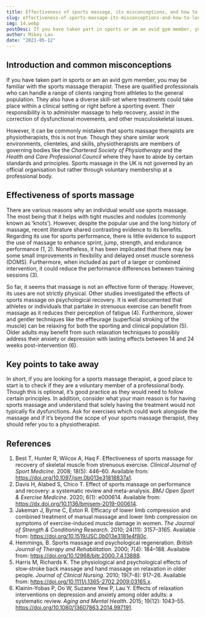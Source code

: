 ```yaml
---
title: Effectiveness of sports massage, its misconceptions, and how to look for a therapist
slug: effectiveness-of-sports-massage-its-misconceptions-and-how-to-look-for-a-therapist
img: 14.webp
postDesc: If you have taken part in sports or am an avid gym member, you may be familiar with the sports massage therapist. Here we will discuss what to look for and to expect from a treatment.
author: Mikey Lau
date: "2021-05-12"
---
```


## Introduction and common misconceptions

If you have taken part in sports or am an avid gym member, you may be familiar with the sports massage therapist. These are qualified professionals who can handle a range of clients ranging from athletes to the general population. They also have a diverse skill-set where treatments could take place within a clinical setting or right before a sporting event. Their responsibility is to administer massage to help recovery, assist in the correction of dysfunctional movements, and other musculoskeletal issues.

However, it can be commonly mistaken that sports massage therapists are physiotherapists, this is not true. Though they share similar work environments, clienteles, and skills, physiotherapists are members of governing bodies like the _Chartered Society of Physiotherapy_ and the _Health and Care Professional Council_ where they have to abide by certain standards and principles. Sports massage in the UK is not governed by an official organisation but rather through voluntary membership at a professional body.

## Effectiveness of sports massage

There are various reasons why an individual would use sports massage. The most being that it helps with tight muscles and nodules (commonly known as ‘knots’). However, despite the popular use and the long history of massage, recent literature shared contrasting evidence to its benefits. Regarding its use for sports performance, there is little evidence to support the use of massage to enhance sprint, jump, strength, and endurance performance (1, 2). Nonetheless, it has been implicated that there may be some small improvements in flexibility and delayed onset muscle soreness (DOMS). Furthermore, when included as part of a larger or combined intervention, it could reduce the performance differences between training sessions (3).

So far, it seems that massage is not an effective form of therapy. However, its uses are not strictly physical. Other studies investigated the effects of sports massage on psychological recovery. It is well documented that athletes or individuals that partake in strenuous exercise can benefit from massage as it reduces their perception of fatigue (4). Furthermore, slower and gentler techniques like the effleurage (superficial stroking of the muscle) can be relaxing for both the sporting and clinical population (5). Older adults may benefit from such relaxation techniques to possibly address their anxiety or depression with lasting effects between 14 and 24 weeks post-intervention (6).

## Key points to take away

In short, if you are looking for a sports massage therapist, a good place to start is to check if they are a voluntary member of a professional body. Though this is optional, it’s good practice as they would need to follow certain principles. In addition, consider what your main reason is for having sports massage and understand that solely having the treatment would not typically fix dysfunctions. Ask for exercises which could work alongside the massage and if it’s beyond the scope of your sports massage therapist, they should refer you to a physiotherapist.

## References

1. Best T, Hunter R, Wilcox A, Haq F. Effectiveness of sports massage for recovery of skeletal muscle from strenuous exercise. _Clinical Journal of Sport Medicine_. 2008; 18(5): 446–60. Available from: https://doi.org/10.1097/jsm.0b013e31818837a1.
2. Davis H, Alabed S, Chico T. Effect of sports massage on performance and recovery: a systematic review and meta-analysis. _BMJ Open Sport & Exercise Medicine_. 2020; 6(1): e000614. Available from: https://dx.doi.org/10.1136/bmjsem-2019-000614.
3. Jakeman J, Byrne C, Eston R. Efficacy of lower limb compression and combined treatment of manual massage and lower limb compression on symptoms of exercise-induced muscle damage in women. _The Journal of Strength & Conditioning Research_. 2010; 24(11): 3157–3165. Available from: https://doi.org/10.1519/JSC.0b013e3181e4f80c.
4. Hemmings, B. Sports massage and psychological regeneration. _British Journal of Therapy and Rehabilitation_. 2000; 7(4): 184–188. Available from: https://doi.org/10.12968/bjtr.2000.7.4.13888.
5. Harris M, Richards K. The physiological and psychological effects of slow‐stroke back massage and hand massage on relaxation in older people. _Journal of Clinical Nursing_. 2010; 19(7–8): 917–26. Available from: https://doi.org/10.1111/j.1365-2702.2009.03165.x.
6. Klainin-Yobas P, Oo W, Suzanne Yew P, Lau Y. Effects of relaxation interventions on depression and anxiety among older adults: a systematic review. _Aging and Mental Health_. 2015; 19(12): 1043–55. https://doi.org/10.1080/13607863.2014.997191.
